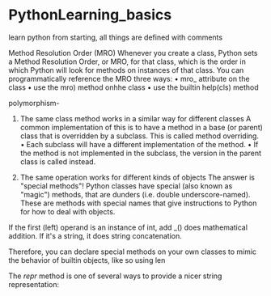 # PythonLearning_basics
learn python from starting, all things are defined with comments


Method Resolution Order (MRO)
Whenever you create a class, Python sets a Method Resolution Order, or MRO, for that class, which is the order in which Python will look for methods on instances of that class.
You can programmatically reference the MRO three ways:
• mro_ attribute on the class
• use the mro) method onhhe class
• use the builtin help(cls) method


polymorphism-
1. The same class method works in a similar way for different classes
A common implementation of this is to have a method in a base (or parent) class that is overridden by a subclass. This is called method overriding.
• Each subclass will have a different implementation of the method.
• If the method is not implemented in the subclass, the version in the parent class is called instead.


2.  The same operation works for different kinds of objects
The answer is "special methods"!
Python classes have special (also known as "magic") methods, that are dunders (i.e. double underscore-named).
These are methods with special names that give instructions to Python for how to deal with objects.



If the first (left) operand is an instance of int, add _() does mathematical addition. If it's a string, it does string concatenation.

Therefore, you can declare special methods on your own classes to mimic
the behavior of builtin objects, like so using len

The _repr_ method is one of several ways to provide a 
nicer string representation:

